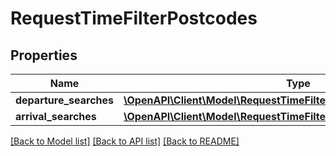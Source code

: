 # RequestTimeFilterPostcodes

## Properties
Name | Type | Description | Notes
------------ | ------------- | ------------- | -------------
**departure_searches** | [**\OpenAPI\Client\Model\RequestTimeFilterPostcodesDepartureSearch[]**](RequestTimeFilterPostcodesDepartureSearch.md) |  | [optional] 
**arrival_searches** | [**\OpenAPI\Client\Model\RequestTimeFilterPostcodesArrivalSearch[]**](RequestTimeFilterPostcodesArrivalSearch.md) |  | [optional] 

[[Back to Model list]](../README.md#documentation-for-models) [[Back to API list]](../README.md#documentation-for-api-endpoints) [[Back to README]](../README.md)


